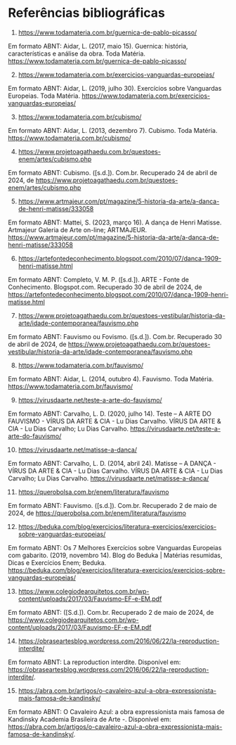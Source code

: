 # Referências bibliográficas
1. https://www.todamateria.com.br/guernica-de-pablo-picasso/
   
Em formato ABNT: Aidar, L. (2017, maio 15). Guernica: história, características e análise da obra. Toda Matéria. https://www.todamateria.com.br/guernica-de-pablo-picasso/

2. https://www.todamateria.com.br/exercicios-vanguardas-europeias/
   
Em formato ABNT: Aidar, L. (2019, julho 30). Exercícios sobre Vanguardas Europeias. Toda Matéria. https://www.todamateria.com.br/exercicios-vanguardas-europeias/

3. https://www.todamateria.com.br/cubismo/

Em formato ABNT: Aidar, L. (2013, dezembro 7). Cubismo. Toda Matéria. https://www.todamateria.com.br/cubismo/
   
4. https://www.projetoagathaedu.com.br/questoes-enem/artes/cubismo.php

Em formato ABNT: Cubismo. ([s.d.]). Com.br. Recuperado 24 de abril de 2024, de https://www.projetoagathaedu.com.br/questoes-enem/artes/cubismo.php
   
5. https://www.artmajeur.com/pt/magazine/5-historia-da-arte/a-danca-de-henri-matisse/333058

Em formato ABNT: Mattei, S. (2023, março 16). A dança de Henri Matisse. Artmajeur Galeria de Arte on-line; ARTMAJEUR. https://www.artmajeur.com/pt/magazine/5-historia-da-arte/a-danca-de-henri-matisse/333058
   
6. https://artefontedeconhecimento.blogspot.com/2010/07/danca-1909-henri-matisse.html

Em formato ABNT: Completo, V. M. P. ([s.d.]). ARTE - Fonte de Conhecimento. Blogspot.com. Recuperado 30 de abril de 2024, de https://artefontedeconhecimento.blogspot.com/2010/07/danca-1909-henri-matisse.html
   
7. https://www.projetoagathaedu.com.br/questoes-vestibular/historia-da-arte/idade-contemporanea/fauvismo.php

Em formato ABNT: Fauvismo ou Fovismo. ([s.d.]). Com.br. Recuperado 30 de abril de 2024, de https://www.projetoagathaedu.com.br/questoes-vestibular/historia-da-arte/idade-contemporanea/fauvismo.php
   
8. https://www.todamateria.com.br/fauvismo/

Em formato ABNT: Aidar, L. (2014, outubro 4). Fauvismo. Toda Matéria. https://www.todamateria.com.br/fauvismo/

9. https://virusdaarte.net/teste-a-arte-do-fauvismo/

Em formato ABNT: Carvalho, L. D. (2020, julho 14). Teste – A ARTE DO FAUVISMO - VÍRUS DA ARTE & CIA - Lu Dias Carvalho. VÍRUS DA ARTE & CIA - Lu Dias Carvalho; Lu Dias Carvalho. https://virusdaarte.net/teste-a-arte-do-fauvismo/
   
10. https://virusdaarte.net/matisse-a-danca/

Em formato ABNT: Carvalho, L. D. (2014, abril 24). Matisse – A DANÇA - VÍRUS DA ARTE & CIA - Lu Dias Carvalho. VÍRUS DA ARTE & CIA - Lu Dias Carvalho; Lu Dias Carvalho. https://virusdaarte.net/matisse-a-danca/
   
11. https://querobolsa.com.br/enem/literatura/fauvismo

Em formato ABNT: Fauvismo. ([s.d.]). Com.br. Recuperado 2 de maio de 2024, de https://querobolsa.com.br/enem/literatura/fauvismo
   
12. https://beduka.com/blog/exercicios/literatura-exercicios/exercicios-sobre-vanguardas-europeias/

Em formato ABNT: Os 7 Melhores Exercícios sobre Vanguardas Europeias com gabarito. (2019, novembro 14). Blog do Beduka | Matérias resumidas, Dicas e Exercícios Enem; Beduka. https://beduka.com/blog/exercicios/literatura-exercicios/exercicios-sobre-vanguardas-europeias/
   
13. https://www.colegiodearquitetos.com.br/wp-content/uploads/2017/03/Fauvismo-EF-e-EM.pdf

Em formato ABNT: ([S.d.]). Com.br. Recuperado 2 de maio de 2024, de https://www.colegiodearquitetos.com.br/wp-content/uploads/2017/03/Fauvismo-EF-e-EM.pdf

14. https://obraseartesblog.wordpress.com/2016/06/22/la-reproduction-interdite/

Em formato ABNT: La reproduction interdite. Disponível em: <https://obraseartesblog.wordpress.com/2016/06/22/la-reproduction-interdite/>.

15. <https://abra.com.br/artigos/o-cavaleiro-azul-a-obra-expressionista-mais-famosa-de-kandinsky/>

Em formato ABNT: O Cavaleiro Azul: a obra expressionista mais famosa de Kandinsky Academia Brasileira de Arte -. Disponível em: <https://abra.com.br/artigos/o-cavaleiro-azul-a-obra-expressionista-mais-famosa-de-kandinsky/>.

‌
‌
